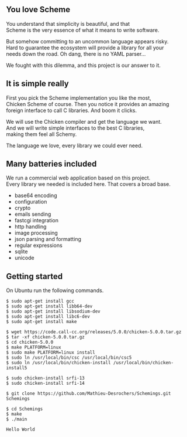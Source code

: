 You love Scheme
---------------
You understand that simplicity is beautiful, and that  
Scheme is the very essence of what it means to write software.

But somehow committing to an uncommon language appears risky.  
Hard to guarantee the ecosystem will provide a library for all your  
needs down the road. Oh dang, there is no YAML parser...

We fought with this dilemma, and this project is our answer to it.

It is simple really
-------------------
First you pick the Scheme implementation you like the most,  
Chicken Scheme of course. Then you notice it provides an amazing  
foreign interface to call C libraries. And boom it clicks.

We will use the Chicken compiler and get the language we want.  
And we will write simple interfaces to the best C libraries,  
making them feel all Schemy.

The language we love, every library we could ever need.

Many batteries included
-----------------------
We run a commercial web application based on this project.  
Every library we needed is included here. That covers a broad base.

- base64 encoding
- configuration
- crypto
- emails sending
- fastcgi integration
- http handling
- image processing
- json parsing and formatting
- regular expressions
- sqlite
- unicode

Getting started
---------------
On Ubuntu run the following commands.

    $ sudo apt-get install gcc
    $ sudo apt-get install libb64-dev
    $ sudo apt-get install libsodium-dev
    $ sudo apt-get install libc6-dev
    $ sudo apt-get install make

    $ wget https://code.call-cc.org/releases/5.0.0/chicken-5.0.0.tar.gz
    $ tar -xf chicken-5.0.0.tar.gz
    $ cd chicken-5.0.0
    $ make PLATFORM=linux
    $ sudo make PLATFORM=linux install
    $ sudo ln /usr/local/bin/csc /usr/local/bin/csc5
    $ sudo ln /usr/local/bin/chicken-install /usr/local/bin/chicken-install5

    $ sudo chicken-install srfi-13
    $ sudo chicken-install srfi-14

    $ git clone https://github.com/Mathieu-Desrochers/Schemings.git Schemings

    $ cd Schemings
    $ make
    $ ./main

    Hello World
